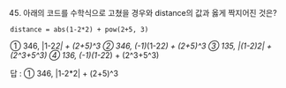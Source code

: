 45. 아래의 코드를 수학식으로 고쳤을 경우와 distance의 값과 옳게 짝지어진 것은?

```
distance = abs(1-2*2) + pow(2+5, 3)
```

① 346, |1-2*2| + (2+5)^3
② 346, (-1)*(1-2*2) + (2+5)^3
③ 135, |(1-2)*2| + (2^3+5^3)
④ 136, (-1)*(1-2*2) + (2^3+5^3)

답 : ① 346, |1-2*2| + (2+5)^3
